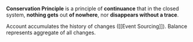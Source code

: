 **Conservation Principle** is a principle of **continuance** that in the closed system, **nothing gets** out **of nowhere**, nor **disappears without a trace**.

Account accumulates the history of changes ([[Event Sourcing]]).
Balance represents aggregate of all changes.
